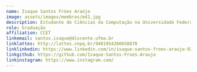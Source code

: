 ```yaml
---
name: Isaque Santos Fróes Araújo 
image: assets/images/membros/m41.jpg
description: Estudante de Ciências da Computação na Universidade Federal do Maranhão e Integrante do Núcleo de Computação Aplicada.
role: Graduação
affiliation: CCET
linkemail: santos.isaque@discente.ufma.br
linklattes: http://lattes.cnpq.br/9401954260658878
linklinkedin: https://www.linkedin.com/in/isaque-santos-froes-araujo-921a75332?utm_source=share&utm_campaign=share_via&utm_content=profile&utm_medium=android_app
linkgithub: https://github.com/Isaque-Santos-Froes-Araujo
linkinstagram: https://www.instagram.com/
---
```


